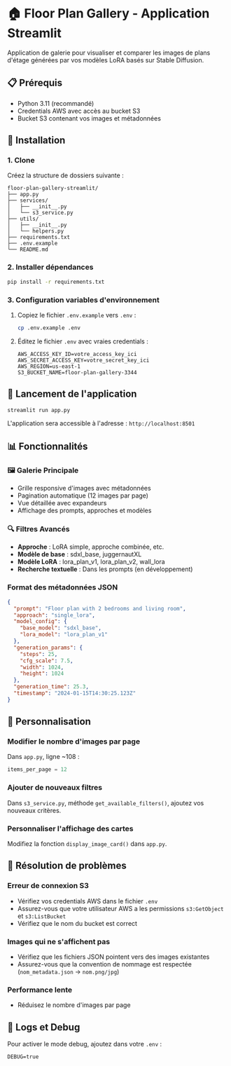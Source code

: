 # 🏠 Floor Plan Gallery - Application Streamlit

Application de galerie pour visualiser et comparer les images de plans d'étage générées par vos modèles LoRA basés sur Stable Diffusion.

## 📋 Prérequis

- Python 3.11 (recommandé)
- Credentials AWS avec accès au bucket S3
- Bucket S3 contenant vos images et métadonnées

## 🚀 Installation

### 1. Clone

Créez la structure de dossiers suivante :

```
floor-plan-gallery-streamlit/
├── app.py
├── services/
│   ├── __init__.py
│   └── s3_service.py
├── utils/
│   ├── __init__.py
│   └── helpers.py
├── requirements.txt
├── .env.example
└── README.md
```

### 2. Installer dépendances

```bash
pip install -r requirements.txt
```

### 3. Configuration variables d'environnement

1. Copiez le fichier `.env.example` vers `.env` :
   ```bash
   cp .env.example .env
   ```

2. Éditez le fichier `.env` avec vraies credentials :
   ```env
   AWS_ACCESS_KEY_ID=votre_access_key_ici
   AWS_SECRET_ACCESS_KEY=votre_secret_key_ici
   AWS_REGION=us-east-1
   S3_BUCKET_NAME=floor-plan-gallery-3344
   ```

## 🎯 Lancement de l'application

```bash
streamlit run app.py
```

L'application sera accessible à l'adresse : `http://localhost:8501`

## 📊 Fonctionnalités

### 🖼️ Galerie Principale
- Grille responsive d'images avec métadonnées
- Pagination automatique (12 images par page)
- Vue détaillée avec expandeurs
- Affichage des prompts, approches et modèles

### 🔍 Filtres Avancés
- **Approche** : LoRA simple, approche combinée, etc.
- **Modèle de base** : sdxl_base, juggernautXL
- **Modèle LoRA** : lora_plan_v1, lora_plan_v2, wall_lora
- **Recherche textuelle** : Dans les prompts (en développement)


### Format des métadonnées JSON

```json
{
  "prompt": "Floor plan with 2 bedrooms and living room",
  "approach": "single_lora",
  "model_config": {
    "base_model": "sdxl_base",
    "lora_model": "lora_plan_v1"
  },
  "generation_params": {
    "steps": 25,
    "cfg_scale": 7.5,
    "width": 1024,
    "height": 1024
  },
  "generation_time": 25.3,
  "timestamp": "2024-01-15T14:30:25.123Z"
}
```

## 🔧 Personnalisation

### Modifier le nombre d'images par page
Dans `app.py`, ligne ~108 :
```python
items_per_page = 12
```

### Ajouter de nouveaux filtres
Dans `s3_service.py`, méthode `get_available_filters()`, ajoutez vos nouveaux critères.

### Personnaliser l'affichage des cartes
Modifiez la fonction `display_image_card()` dans `app.py`.

## 🐛 Résolution de problèmes

### Erreur de connexion S3
- Vérifiez vos credentials AWS dans le fichier `.env`
- Assurez-vous que votre utilisateur AWS a les permissions `s3:GetObject` et `s3:ListBucket`
- Vérifiez que le nom du bucket est correct

### Images qui ne s'affichent pas
- Vérifiez que les fichiers JSON pointent vers des images existantes
- Assurez-vous que la convention de nommage est respectée (`nom_metadata.json` → `nom.png/jpg`)

### Performance lente
- Réduisez le nombre d'images par page

## 📝 Logs et Debug

Pour activer le mode debug, ajoutez dans votre `.env` :
```env
DEBUG=true
```